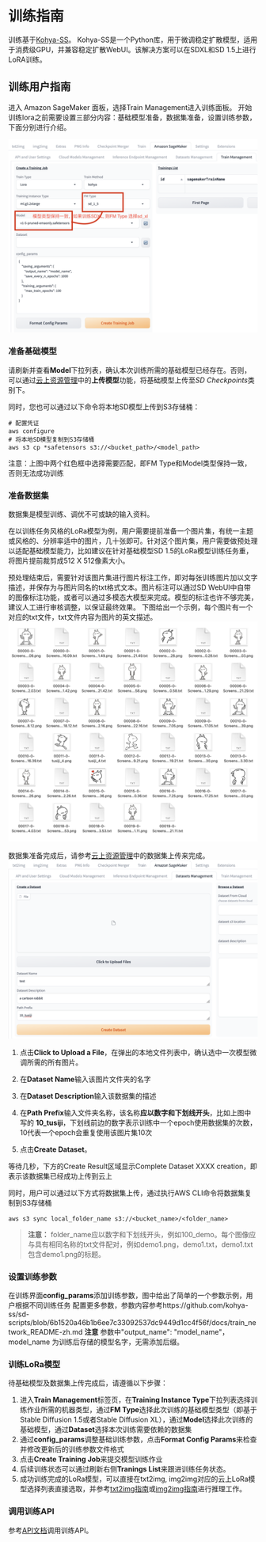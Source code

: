 # 训练指南

训练基于[Kohya-SS](https://github.com/kohya-ss/sd-scripts)。 Kohya-SS是一个Python库，用于微调稳定扩散模型，适用于消费级GPU，并兼容稳定扩散WebUI。该解决方案可以在SDXL和SD 1.5上进行LoRA训练。

## 训练用户指南
进入 Amazon SageMaker 面板，选择Train Management进入训练面板。
开始训练lora之前需要设置三部分内容：基础模型准备，数据集准备，设置训练参数，下面分别进行介绍。

![Kohya Training](../images/training_model.png)

### 准备基础模型
请刷新并查看**Model**下拉列表，确认本次训练所需的基础模型已经存在。否则，可以通过[云上资源管理](./webUI/CloudAssetsManage.md)中的**上传模型**功能，将基础模型上传至*SD Checkpoints*类别下。

同时，您也可以通过以下命令将本地SD模型上传到S3存储桶：
```
# 配置凭证
aws configure
# 将本地SD模型复制到S3存储桶
aws s3 cp *safetensors s3://<bucket_path>/<model_path>
```
注意：上图中两个红色框中选择需要匹配，即FM Type和Model类型保持一致，否则无法成功训练

### 准备数据集
数据集是模型训练、调优不可或缺的输入资料。

在以训练任务风格的LoRa模型为例，用户需要提前准备一个图片集，有统一主题或风格的、分辨率适中的图片，几十张即可。针对这个图片集，用户需要做预处理以适配基础模型能力，比如建议在针对基础模型SD 1.5的LoRa模型训练任务重，将图片提前裁剪成512 X 512像素大小。

预处理结束后，需要针对该图片集进行图片标注工作，即对每张训练图片加以文字描述，并保存为与图片同名的txt格式文本。图片标注可以通过SD WebUI中自带的图像标注功能，或者可以通过多模态大模型来完成。模型的标注也许不够完美，建议人工进行审核调整，以保证最终效果。
下图给出一个示例，每个图片有一个对应的txt文件，txt文件内容为图片的英文描述。
![Kohya Training](../images/training_data.png)

数据集准备完成后，请参考[云上资源管理](./webUI/CloudAssetsManage.md)中的数据集上传来完成。
![Kohya Training](../images/training_data2.png)

1. 点击**Click to Upload a File**，在弹出的本地文件列表中，确认选中一次模型微调所需的所有图片。

2. 在**Dataset Name**输入该图片文件夹的名字
3. 在**Dataset Description**输入该数据集的描述
4. 在**Path Prefix**输入文件夹名称，该名称**应以数字和下划线开头**，比如上图中写的 **10_tusiji**，下划线前边的数字表示训练中一个epoch使用数据集的次数，10代表一个epoch会重复使用该图片集10次
5. 点击**Create Dataset**。

等待几秒，下方的Create Result区域显示Complete Dataset XXXX creation，即表示该数据集已经成功上传到云上

同时，用户可以通过以下方式将数据集上传，通过执行AWS CLI命令将数据集复制到S3存储桶
```
aws s3 sync local_folder_name s3://<bucket_name>/<folder_name>
```
> **注意：** folder_name应以数字和下划线开头，例如100_demo。每个图像应与具有相同名称的txt文件配对，例如demo1.png，demo1.txt，demo1.txt包含demo1.png的标题。

### 设置训练参数
在训练界面**config_params**添加训练参数，图中给出了简单的一个参数示例，用户根据不同训练任务
配置更多参数，参数内容参考https://github.com/kohya-ss/sd-scripts/blob/6b1520a46b1b6ee7c33092537dc9449d1cc4f56f/docs/train_network_README-zh.md
**注意** 参数中"output_name": "model_name"，model_name 为训练后存储的模型名字，无需添加后缀。

### 训练LoRa模型

待基础模型及数据集上传完成后，请遵循以下步骤：

1. 进入**Train Management**标签页，在**Training Instance Type**下拉列表选择训练作业所需的机器类型，通过**FM Type**选择此次训练的基础模型类型（即基于Stable Diffusion 1.5或者Stable Diffusion XL），通过**Model**选择此次训练的基础模型，通过**Dataset**选择本次训练需要依赖的数据集
2. 通过**config_params**调整基础训练参数，点击**Format Config Params**来检查并修改更新后的训练参数文件格式
3. 点击**Create Training Job**来提交模型训练作业
4. 后续训练状态可以通过刷新右侧**Tranings List**来跟进训练任务状态。
5. 成功训练完成的LoRa模型，可以直接在txt2img, img2img对应的云上LoRa模型选择列表直接选取，并参考[txt2img指南](./webUI/txt2img-guide.md)或[img2img指南](./webUI/img2img-guide.md)进行推理工作。



### 调用训练API

参考[API文档](https://awslabs.github.io/stable-diffusion-aws-extension/zh/developer-guide/api/1.5.0/)调用训练API。
